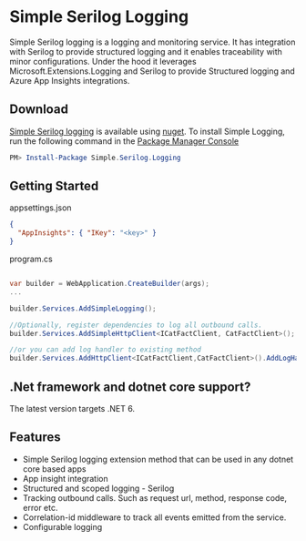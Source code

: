 # Simple Serilog Logging #

Simple Serilog logging is a logging and monitoring service. It has integration with Serilog to provide structured logging and it enables traceability with minor configurations. Under the hood it leverages Microsoft.Extensions.Logging and Serilog to provide Structured logging and Azure App Insights integrations.

## Download ##

[Simple Serilog logging](https://www.nuget.org/packages/Simple.Serilog.Logging) is available using [nuget](https://www.nuget.org/packages/Simple.Serilog.Logging). To install Simple Logging, run the following command in the [Package Manager Console](http://docs.nuget.org/docs/start-here/using-the-package-manager-console)

```Powershell
PM> Install-Package Simple.Serilog.Logging
```

## Getting Started

appsettings.json

```json
{
  "AppInsights": { "IKey": "<key>" }
}
```

program.cs
```csharp

var builder = WebApplication.CreateBuilder(args);
...

builder.Services.AddSimpleLogging();

//Optionally, register dependencies to log all outbound calls.
builder.Services.AddSimpleHttpClient<ICatFactClient, CatFactClient>();

//or you can add log handler to existing method
builder.Services.AddHttpClient<ICatFactClient,CatFactClient>().AddLogHandlers();

```

## .Net framework and dotnet core support?

The latest version targets .NET 6.

## Features ##

- Simple Serilog logging extension method that can be used in any dotnet core based apps
- App insight integration
- Structured and scoped logging - Serilog
- Tracking outbound calls. Such as request url, method, response code, error etc.
- Correlation-id middleware to track all events emitted from the service.
- Configurable logging
